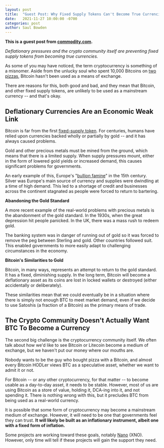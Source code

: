```yaml
---
layout: post
title:  "Guest Post: Why Fixed Supply Tokens Can't Become True Currencies"
date:   2021-11-27 10:00:00 -0700
categories: post
author: Saul Bowden
---
```


**This is a guest post from [commodity.com](https://commodity.com/).**

*Deflationary pressures and the crypto community itself are preventing fixed supply tokens from becoming true
currencies.*

As some of you may have noticed, the term cryptocurrency is something of a misnomer. Aside from the unlucky soul who spent 10,000 Bitcoins on [two pizzas](https://www.ndtv.com/business/the-first-bitcoin-transaction-was-for-buying-pizzas-more-interesting-tidbits-inside-2512643), Bitcoin hasn't been used as a means of exchange.

There are reasons for this, both good and bad, and they mean that Bitcoin, and other fixed supply tokens, are unlikely to be used as a mainstream currency -- and that's okay.

## Deflationary Currencies Are an Economic Weak Link

Bitcoin is far from the first [fixed-supply token](https://commodity.com/cryptocurrency/bitcoin/). For centuries, humans have relied upon currencies backed wholly or partially by gold -- and it has always caused problems.

Gold and other precious metals must be mined from the ground, which means that there is a limited supply. When supply pressures mount, either in the form of lowered gold yields or increased demand, this causes significant problems for governments.

An early example of this, Europe's "[bullion famine](https://en.wikipedia.org/wiki/Great_Bullion_Famine)" in the 15th century. Silver was Europe's main source of currency and supplies were dwindling at a time of high demand. This led to a shortage of credit and businesses across the continent stagnated as people were forced to return to bartering.

**Abandoning the Gold Standard**

A more recent example of the real-world problems with precious metals is the abandonment of the gold standard. In the 1930s, when the great depression hit people panicked. In the UK, there was a mass rush to redeem gold.

The banking system was in danger of running out of gold so it was forced to remove the peg between Sterling and gold. Other countries followed suit. This enabled governments to more easily adapt to challenging circumstances in the economy.

**Bitcoin's Similarities to Gold**

Bitcoin, in many ways, represents an attempt to return to the gold standard. It has a fixed, diminishing supply. In the long term, Bitcoin will become a deflationary asset as its coins are lost in locked wallets or destroyed (either accidentally or deliberately).

These similarities mean that we could eventually be in a situation where there is simply not enough BTC to meet market demand, even if we decide to use Satoshis (a fraction of a Bitcoin) as the primary means of trade.

## The Crypto Community Doesn't Actually Want BTC To Become a Currency

The second big challenge is the cryptocurrency community itself. We often talk about how we'd like to see Bitcoin or Litecoin become a medium of exchange, but we haven't put our money where our mouths are.

Nobody wants to be the guy who bought pizza with a Bitcoin, and almost every Bitcoin HODLer views BTC as a speculative asset, whether we want to admit it or not.

For Bitcoin -- or any other cryptocurrency, for that matter -- to become usable as a day-to-day asset, it needs to be stable. However, most of us are using Bitcoin as a store of value, holding it, DCA-ing into it, and not spending it. There is nothing wrong with this, but it precludes BTC from being used as a real-world currency.

It is possible that some form of cryptocurrency may become a mainstream medium of exchange. However, it will need to be one that governments feel they can trust. **It will likely be built as an inflationary instrument, albeit one with a fixed form of inflation.**

Some projects are working toward these goals, notably [Nano](https://nano.org/) (XNO). However, only time will tell if these projects will gain the support they need.
